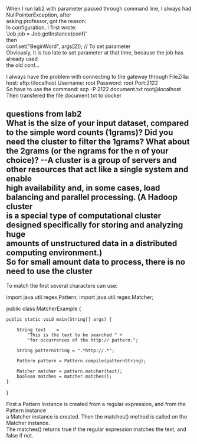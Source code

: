 When I run lab2 with parameter passed through command line, I always had NullPointerException, after  
asking professor, got the reason:  
In configuration, I first wrote:  
'Job job = Job.getInstance(conf)'   
then   
conf.set("BeginWord", args[2]); // To set parameter  
Obviously, it is too late to set parameter at that time, because the job has already used  
the old conf...  

I always have the problem with connecting to the gateway through FileZilla:  
host: sftp://localhost
Username: root  Password: root Port:2122  
So have to use the command:
scp -P 2122 document.txt root@localhost  
Then transfered the file document.txt to docker

**questions from lab2**  
What is the size of your input dataset, compared to the simple word counts (1­grams)? Did 
you need the cluster to filter the 1­grams? What about the 2­grams (or the n­grams for the n 
of your choice)?
--A cluster is a group of servers and other resources that act like a single system and enable  
high availability and, in some cases, load balancing and parallel processing. (A Hadoop cluster  
is a special type of computational cluster designed specifically for storing and analyzing huge  
amounts of unstructured data in a distributed computing environment.)  
So for small amount data to process, there is no need to use the cluster
--

To match the first several characters can use:

import java.util.regex.Pattern;
import java.util.regex.Matcher;

public class MatcherExample {

    public static void main(String[] args) {

        String text    =
            "This is the text to be searched " +
            "for occurrences of the http:// pattern.";

        String patternString = ".*http://.*";

        Pattern pattern = Pattern.compile(patternString);

        Matcher matcher = pattern.matcher(text);
        boolean matches = matcher.matches();
    }
}

First a Pattern instance is created from a regular expression, and from the Pattern instance    
a Matcher instance is created. Then the matches() method is called on the Matcher instance.   
The matches() returns true if the regular expression matches the text, and false if not. 

